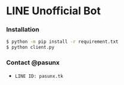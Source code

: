 # LINE Unofficial Bot
### Installation
```sh
$ python -m pip install -r requirement.txt
$ python client.py
```

### Contact @pasunx
- `LINE ID: pasunx.tk`

